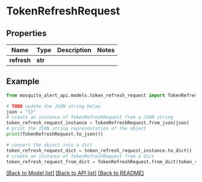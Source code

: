 # TokenRefreshRequest


## Properties

Name | Type | Description | Notes
------------ | ------------- | ------------- | -------------
**refresh** | **str** |  | 

## Example

```python
from mosquito_alert_api.models.token_refresh_request import TokenRefreshRequest

# TODO update the JSON string below
json = "{}"
# create an instance of TokenRefreshRequest from a JSON string
token_refresh_request_instance = TokenRefreshRequest.from_json(json)
# print the JSON string representation of the object
print(TokenRefreshRequest.to_json())

# convert the object into a dict
token_refresh_request_dict = token_refresh_request_instance.to_dict()
# create an instance of TokenRefreshRequest from a dict
token_refresh_request_from_dict = TokenRefreshRequest.from_dict(token_refresh_request_dict)
```
[[Back to Model list]](../README.md#documentation-for-models) [[Back to API list]](../README.md#documentation-for-api-endpoints) [[Back to README]](../README.md)


